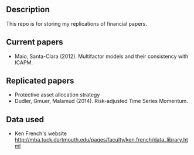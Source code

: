 ## Description
This repo is for storing my replications of financial papers.

## Current papers
* Maio, Santa-Clara (2012). Multifactor models and their consistency with ICAPM.

## Replicated papers
* Protective asset allocation strategy
* Dudler, Gmuer, Malamud (2014). Risk-adjusted Time Series Momentum.

## Data used
* Ken French's website http://mba.tuck.dartmouth.edu/pages/faculty/ken.french/data_library.html